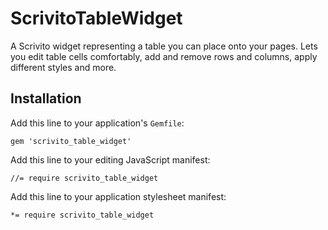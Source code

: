 # ScrivitoTableWidget

A Scrivito widget representing a table you can place onto your pages. Lets you edit table cells comfortably, add and remove rows and columns, apply different styles and more.

## Installation

Add this line to your application's `Gemfile`:

    gem 'scrivito_table_widget'

Add this line to your editing JavaScript manifest:

    //= require scrivito_table_widget

Add this line to your application stylesheet manifest:

    *= require scrivito_table_widget
